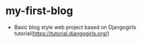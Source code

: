 # my-first-blog
- Basic blog style web project based on Djangogirls tutorial(https://tutorial.djangogirls.org/)
